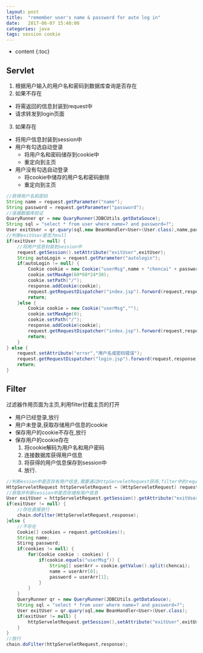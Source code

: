 ```yaml
---
layout: post
title:  "remember user's name & password for auto log in"
date:   2017-06-07 15:40:00 
categories: java
tags: session cookie
---
```


* content
{:toc}



## Servlet
1. 根据用户输入的用户名和密码到数据库查询是否存在
2. 如果不存在
  * 将需返回的信息封装到request中
  * 请求转发到login页面
3. 如果存在
  * 将用户信息封装到session中
  * 用户有勾选自动登录
    - 将用户名和密码储存到cookie中
    - 重定向到主页
  * 用户没有勾选自动登录
    - 将cookie中储存的用户名和密码删除
    - 重定向到主页
```java
//获得用户名和密码
String name = request.getParameter("name");
String password = request.getParameter("password");
//连接数据库验证
QuaryRunner qr = new QuaryRunner(JDBCUtils.getDataSouce);
String sql = "select * from user where name=? and password=?";
User exitUser = qr.quary(sql,new BeanHandler<User>(User.class),name,password);
//判断exitUser是否为null
if(exitUser != null) {
    //将用户信息封装到session中
    request.getSession().setAttribute("exitUser",exitUser);
    String autoLogin = request.getParameter("autologin");
    if(autoLogin != null) {
        Cookie cookie = new Cookie("userMsg",name + "chencai" + password);
        cookie.setMaxAge(60*60*24*30);
        cookie.setPath("/");
        response.addCookie(cookie);
        request.getRequestDispatcher("index.jsp").forword(request,response);
        return;
    }else {
        Cookie cookie = new Cookie("userMsg","");
        cookie.setMaxAge(0);
        cookie.setPath("/");
        response.addCookie(cookie);
        request.getRequestDispatcher("index.jsp").forword(request,response);
        return;
    }
} else {
    request.setAttribute("error","用户名或密码错误");
    request.getRequestDispatcher("login.jsp").forword(request,response);
    return;
}
```

## Filter
过滤器作用页面为主页,利用filter拦截主页的打开
* 用户已经登录,放行
* 用户未登录,获取存储用户信息的cookie
* 保存用户的cookie不存在,放行
* 保存用户的cookie存在
  1. 将cookie解码为用户名和用户密码
  2. 连接数据库获得用户信息
  3. 将获得的用户信息保存到session中
  4. 放行.
```java
//判断ession中是否存有用户信息,需要通过HttpServeletRequest获得,filter中的request需要向下强转
HttpServeletRequest httpServeletRequest = (HttpServeletRequest) request;
//获取并判断session中是否存储有用户信息
User exitUser = httpServeletRequest.getSession().getAttribute("exitUser");
if(exitUser != null) {
    //存在直接放行
    chain.doFilter(HttpServeletRequest,response);
}else {
    //不存在
    Cookie[] cookies = request.getCookies();
    String name;
    Stirng password;
    if(cookies != null) {
        for(Cookie cookie : cookies) {
            if(cookie.equels("userMsg")) {
                String[] userArr = cookie.getValue().split(chencai);
                name = userArr[0];
                password = userArr[1];
            }
        }
    }
    QueryRunner qr = new QueryRunner(JDBCUtils.getDataSouce);
    String sql = "select * from user where name=? and password=?";
    User exitUser = qr.quary(sql,new BeanHandler<User>(User.class);
    if(exitUser != null) {
        httpServeletRequest.getSession(),setAttribute("exitUser",exitUser);
    }
}
//放行
chain.doFilter(httpServeletRequest,response);
```
  
